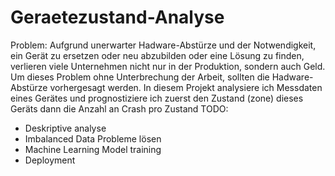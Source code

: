# Geraetezustand-Analyse
Problem: Aufgrund unerwarter Hadware-Abstürze und der Notwendigkeit, ein Gerät zu ersetzen oder neu abzubilden oder eine Lösung zu finden, verlieren viele Unternehmen nicht nur in der Produktion, sondern auch Geld. Um dieses Problem ohne Unterbrechung der Arbeit, sollten die Hadware-Abstürze vorhergesagt werden.
In diesem Projekt analysiere ich Messdaten eines Gerätes und prognostiziere ich zuerst den Zustand (zone) dieses Geräts dann die Anzahl an Crash pro Zustand
TODO:
- Deskriptive analyse
- Imbalanced Data Probleme lösen
- Machine Learning Model training 
- Deployment
